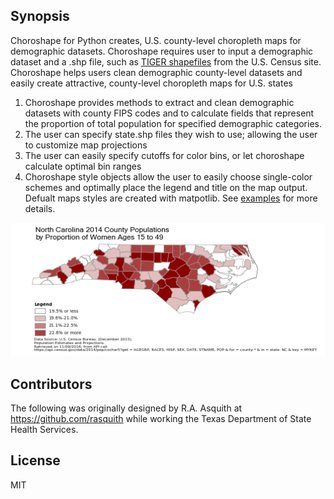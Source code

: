 ## Synopsis

Choroshape for Python creates, U.S. county-level choropleth maps for demographic datasets. Choroshape requires user to input a demographic dataset and a .shp file, such as [TIGER shapefiles](https://www.census.gov/geo/maps-data/data/tiger-line.html) from the U.S. Census site. Choroshape helps users clean demographic county-level datasets and easily create attractive, county-level choropleth maps for U.S. states

 
1. Choroshape provides methods to extract and clean demographic datasets with county FIPS codes and to calculate fields that represent the proportion of total population for specified demographic categories. 
2. The user can specify state.shp files they wish to use; allowing the user to customize map projections
3. The user can easily specify cutoffs for color bins, or let choroshape calculate optimal bin ranges
4. Choroshape style objects allow the user to easily choose single-color schemes and optimally place the legend and title on the map output. Defualt maps styles are created with matpotlib.
 See [examples](https://github.com/rasquith/choroshape/blob/master/examples/) for more details.
 
 ![Example Choroshape Map](READMEexample.png?raw=true "Example Choroshape Map")

## Contributors

The following was originally designed by R.A. Asquith at https://github.com/rasquith while working the Texas Department of State Health Services.

## License

MIT
